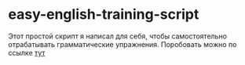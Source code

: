 ﻿# easy-english-training-script

Этот простой скрипт я написал для себя, чтобы самостоятельно отрабатывать грамматические упражнения.
Поробовать можно по ссылке [тут](https://doctorrsm.github.io/easy-english-training-script/)
